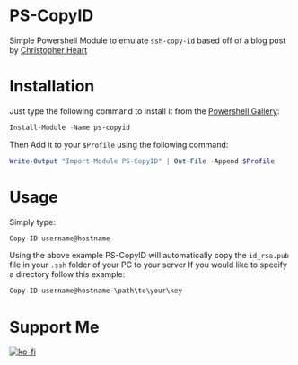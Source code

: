 # PS-CopyID
Simple Powershell Module to emulate `ssh-copy-id` based off of a blog post by [Christopher Heart](https://www.chrisjhart.com/Windows-10-ssh-copy-id/)
# Installation
Just type the following command to install it from the [Powershell Gallery](https://www.powershellgallery.com/packages/ps-copyid/):
```ps1
Install-Module -Name ps-copyid
```
Then Add it to your `$Profile` using the following command:
```ps1
Write-Output "Import-Module PS-CopyID" | Out-File -Append $Profile
```

# Usage
Simply type:
```ps1
Copy-ID username@hostname
```
Using the above example PS-CopyID will automatically copy the `id_rsa.pub` file in your `.ssh` folder of your PC to your server
If you would like to specify a directory follow this example:
```ps1
Copy-ID username@hostname \path\to\your\key
```

# Support Me
[![ko-fi](https://ko-fi.com/img/githubbutton_sm.svg)](https://ko-fi.com/B0B84ZX96)